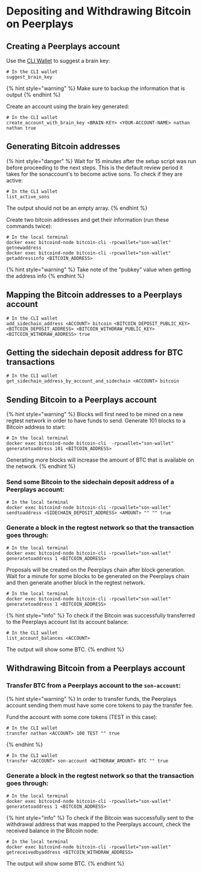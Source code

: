 # Depositing and Withdrawing Bitcoin on Peerplays

## Creating a Peerplays account

Use the [CLI Wallet](./#using-the-cli-wallet) to suggest a brain key:

```text
# In the CLI wallet
suggest_brain_key
```

{% hint style="warning" %}
Make sure to backup the information that is output
{% endhint %}

Create an account using the brain key generated:

```text
# In the CLI wallet
create_account_with_brain_key <BRAIN-KEY> <YOUR-ACCOUNT-NAME> nathan nathan true
```

## Generating Bitcoin addresses

{% hint style="danger" %}
Wait for 15 minutes after the setup script was run before proceeding to the next steps. This is the default review period it takes for the sonaccount's to become active sons. To check if they are active:

```text
# In the CLI wallet
list_active_sons
```

The output should not be an empty array.
{% endhint %}

Create two bitcoin addresses and get their information \(run these commands twice\):

```text
# In the local terminal
docker exec bitcoind-node bitcoin-cli -rpcwallet="son-wallet" getnewaddress
docker exec bitcoind-node bitcoin-cli -rpcwallet="son-wallet" getaddressinfo <BITCOIN_ADDRESS>
```

{% hint style="warning" %}
Take note of the "pubkey" value when getting the address info
{% endhint %}

## Mapping the Bitcoin addresses to a Peerplays account

```text
# In the CLI wallet
add_sidechain_address <ACCOUNT> bitcoin <BITCOIN_DEPOSIT_PUBLIC_KEY> <BITCOIN_DEPOSIT_ADDRESS> <BITCOIN_WITHDRAW_PUBLIC_KEY> <BITCOIN_WITHDRAW_ADDRESS> true
```

## Getting the sidechain deposit address for BTC transactions

```text
# In the CLI wallet
get_sidechain_address_by_account_and_sidechain <ACCOUNT> bitcoin
```

## Sending Bitcoin to a Peerplays account

{% hint style="warning" %}
Blocks will first need to be mined on a new regtest network in order to have funds to send. Generate 101 blocks to a Bitcoin address to start:

```text
# In the local terminal
docker exec bitcoind-node bitcoin-cli  -rpcwallet="son-wallet" generatetoaddress 101 <BITCOIN_ADDRESS>
```

Generating more blocks will increase the amount of BTC that is available on the network.
{% endhint %}

### Send some Bitcoin to the sidechain deposit address of a Peerplays account:

```text
# In the local terminal
docker exec bitcoind-node bitcoin-cli -rpcwallet="son-wallet" sendtoaddress <SIDECHAIN_DEPOSIT_ADDRESS> <AMOUNT> "" "" true
```

### Generate a block in the regtest network so that the transaction goes through:

```text
# In the local terminal
docker exec bitcoind-node bitcoin-cli -rpcwallet="son-wallet" generatetoaddress 1 <BITCOIN_ADDRESS>
```

Proposals will be created on the Peerplays chain after block generation. Wait for a minute for some blocks to be generated on the Peerplays chain and then generate another block in the regtest network. 

```text
# In the local terminal
docker exec bitcoind-node bitcoin-cli -rpcwallet="son-wallet" generatetoaddress 1 <BITCOIN_ADDRESS>
```

{% hint style="info" %}
To check if the Bitcoin was successfully transferred to the Peerplays account list its account balance:

```text
# In the CLI wallet
list_account_balances <ACCOUNT>
```

The output will show some BTC.
{% endhint %}

## Withdrawing Bitcoin from a Peerplays account

### Transfer BTC from a Peerplays account to the `son-account`:

{% hint style="warning" %}
In order to transfer funds, the Peerplays account sending them must have some core tokens to pay the transfer fee.  
  
Fund the account with some core tokens \(TEST in this case\):

```text
# In the CLI wallet
transfer nathan <ACCOUNT> 100 TEST "" true
```
{% endhint %}

```text
# In the CLI wallet
transfer <ACCOUNT> son-account <WITHDRAW_AMOUNT> BTC "" true
```

### Generate a block in the regtest network so that the transaction goes through:

```text
# In the local terminal
docker exec bitcoind-node bitcoin-cli -rpcwallet="son-wallet" generatetoaddress 1 <BITCOIN_ADDRESS>
```

{% hint style="info" %}
To check if the Bitcoin was successfully sent to the withdrawal address that was mapped to the Peerplays account, check the received balance in the Bitcoin node:

```text
# In the local terminal
docker exec bitcoind-node bitcoin-cli -rpcwallet="son-wallet" getreceivedbyaddress <BITCOIN_WITHDRAW_ADDRESS>
```

The output will show some BTC.
{% endhint %}

